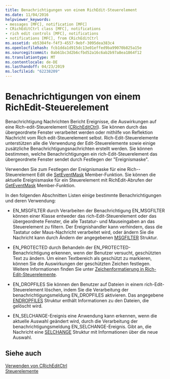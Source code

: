 ```yaml
---
title: Benachrichtigungen von einem RichEdit-Steuerelement
ms.date: 11/04/2016
helpviewer_keywords:
- messages [MFC], notification [MFC]
- CRichEditCtrl class [MFC], notifications
- rich edit controls [MFC], notifications
- notifications [MFC], from CRichEditCtrl
ms.assetid: eb5304fe-f4f3-4557-9ebf-3095dea383c4
ms.openlocfilehash: fcb1dda1d915dc13e01effed9ba99070b825a15e
ms.sourcegitcommit: 0ab61bc3d2b6cfbd52a16c6ab2b97a8ea1864f12
ms.translationtype: MT
ms.contentlocale: de-DE
ms.lasthandoff: 04/23/2019
ms.locfileid: "62238209"
---
```

# <a name="notifications-from-a-rich-edit-control"></a>Benachrichtigungen von einem RichEdit-Steuerelement

Benachrichtigung Nachrichten Bericht Ereignisse, die Auswirkungen auf eine Rich-edit-Steuerelement ([CRichEditCtrl](../mfc/reference/cricheditctrl-class.md)). Sie können durch das übergeordnete Fenster verarbeitet werden oder mithilfe von Reflektion Nachricht vom Rich edit-Steuerelement selbst. Rich-Edit-Steuerelemente unterstützen alle die Verwendung der Edit-Steuerelemente sowie einige zusätzliche Benachrichtigungsnachrichten erstellt werden. Sie können bestimmen, welche Benachrichtigungen ein rich-Edit-Steuerelement das übergeordnete Fenster sendet durch Festlegen der "Ereignismaske".

Verwenden Sie zum Festlegen der Ereignismaske für eine Rich--Steuerelement Edit die [SetEventMask](../mfc/reference/cricheditctrl-class.md#seteventmask) Member-Funktion. Sie können die aktuelle Ereignismaske für ein Steuerelement mit RichEdit-Abrufen der [GetEventMask](../mfc/reference/cricheditctrl-class.md#geteventmask) Member-Funktion.

In den folgenden Abschnitten Listen einige bestimmte Benachrichtigungen und deren Verwendung:

- EN_MSGFILTER durch Verarbeiten der Benachrichtigung EN_MSGFILTER können einer Klasse entweder das rich-Edit-Steuerelement oder das übergeordnete Fenster, die alle Tastatur- und Mauseingaben an das Steuerelement zu filtern. Der Ereignishandler kann verhindern, dass die Tastatur oder Maus-Nachricht verarbeitet wird, oder ändern Sie die Nachricht kann durch Ändern der angegebenen [MSGFILTER](/windows/desktop/api/richedit/ns-richedit-_msgfilter) Struktur.

- EN_PROTECTED durch Behandeln der EN_PROTECTED-Benachrichtigung erkennen, wenn der Benutzer versucht, geschützten Text zu ändern. Um einen Textbereich als geschützt zu markieren, können Sie die Auswirkungen der geschützten Zeichen festlegen. Weitere Informationen finden Sie unter [Zeichenformatierung in Rich-Edit-Steuerelemente](../mfc/character-formatting-in-rich-edit-controls.md).

- EN_DROPFILES Sie können den Benutzer auf Dateien in einem rich-Edit-Steuerelement löschen, indem Sie die Verarbeitung der benachrichtigungsmeldung EN_DROPFILES aktivieren. Das angegebene [ENDROPFILES](/windows/desktop/api/richedit/ns-richedit-_endropfiles) Struktur enthält Informationen zu den Dateien, die gelöscht wird.

- EN_SELCHANGE-Ereignis eine Anwendung kann erkennen, wenn die aktuelle Auswahl geändert wird, durch die Verarbeitung der benachrichtigungsmeldung EN_SELCHANGE-Ereignis. Gibt an, die Nachricht eine [SELCHANGE](/windows/desktop/api/richedit/ns-richedit-_selchange) Struktur mit Informationen über die neue Auswahl.

## <a name="see-also"></a>Siehe auch

[Verwenden von CRichEditCtrl](../mfc/using-cricheditctrl.md)<br/>
[Steuerelemente](../mfc/controls-mfc.md)
